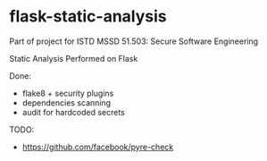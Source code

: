 # flask-static-analysis

Part of project for ISTD MSSD 51.503: Secure Software Engineering

Static Analysis Performed on Flask

Done:

* flake8 + security plugins
* dependencies scanning
* audit for hardcoded secrets

TODO:

* https://github.com/facebook/pyre-check

